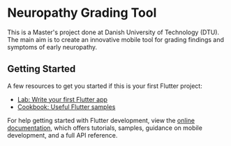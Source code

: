 # Neuropathy Grading Tool

This is a Master's project done at Danish University of Technology (DTU). The main aim is to create an innovative mobile tool for grading findings and symptoms of early neuropathy.



## Getting Started

A few resources to get you started if this is your first Flutter project:

- [Lab: Write your first Flutter app](https://docs.flutter.dev/get-started/codelab)
- [Cookbook: Useful Flutter samples](https://docs.flutter.dev/cookbook)

For help getting started with Flutter development, view the
[online documentation](https://docs.flutter.dev/), which offers tutorials,
samples, guidance on mobile development, and a full API reference.

